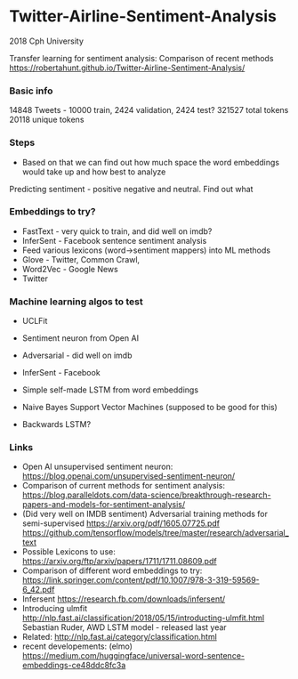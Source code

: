 # Twitter-Airline-Sentiment-Analysis
2018 Cph University

Transfer learning for sentiment analysis: Comparison of recent methods
https://robertahunt.github.io/Twitter-Airline-Sentiment-Analysis/

### Basic info
14848 Tweets - 10000 train, 2424 validation, 2424 test?
321527 total tokens
20118 unique tokens

### Steps
* Based on that we can find out how much space the word embeddings would take up and how best to analyze

Predicting sentiment - positive negative and neutral.
Find out what 

### Embeddings to try?
* FastText - very quick to train, and did well on imdb?
* InferSent - Facebook sentence sentiment analysis
* Feed various lexicons (word->sentiment mappers) into ML methods
* Glove - Twitter, Common Crawl, 
* Word2Vec - Google News
* Twitter

### Machine learning algos to test
* UCLFit
* Sentiment neuron from Open AI
* Adversarial - did well on imdb
* InferSent - Facebook

* Simple self-made LSTM from word embeddings
* Naive Bayes Support Vector Machines (supposed to be good for this)
* Backwards LSTM?

### Links
* Open AI unsupervised sentiment neuron: https://blog.openai.com/unsupervised-sentiment-neuron/
* Comparison of current methods for sentiment analysis: https://blog.paralleldots.com/data-science/breakthrough-research-papers-and-models-for-sentiment-analysis/
* (Did very well on IMDB sentiment) Adversarial training methods for semi-supervised https://arxiv.org/pdf/1605.07725.pdf
https://github.com/tensorflow/models/tree/master/research/adversarial_text
* Possible Lexicons to use: https://arxiv.org/ftp/arxiv/papers/1711/1711.08609.pdf
* Comparison of different word embeddings to try: https://link.springer.com/content/pdf/10.1007/978-3-319-59569-6_42.pdf
* Infersent https://research.fb.com/downloads/infersent/
* Introducing ulmfit http://nlp.fast.ai/classification/2018/05/15/introducting-ulmfit.html
Sebastian Ruder, AWD LSTM model - released last year
 * Related: http://nlp.fast.ai/category/classification.html
* recent developements: (elmo) https://medium.com/huggingface/universal-word-sentence-embeddings-ce48ddc8fc3a 




